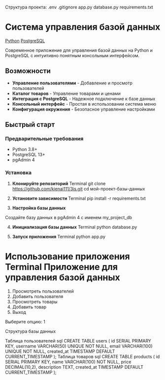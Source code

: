  Структура проекта:
 .env
 .gitignore
 app.py
 database.py
 requirements.txt

 # Система управления базой данных

[Python](https://img.shields.io/badge/Python-3.8+-blue.svg)
[PostgreSQL](https://img.shields.io/badge/PostgreSQL-13+-blue.svg)


Современное приложение для управления базой данных на Python и PostgreSQL с интуитивно понятным консольным интерфейсом.

##  Возможности

-  **Управление пользователями** - Добавление и просмотр пользователей
-  **Каталог товаров** - Управление товарами и ценами
-  **Интеграция с PostgreSQL** - Надежное подключение к базе данных
-  **Консольный интерфейс** - Простая в использовании система меню
-  **Конфигурация окружения** - Безопасное управление настройками

## Быстрый старт

### Предварительные требования

- Python 3.8+
- PostgreSQL 13+
- pgAdmin 4

### Установка

1. **Клонируйте репозиторий**
   Terminal
   git clone https://github.com/kienai111/3is.git
   cd мой-проект-базы-данных    

2. **Установите зависимости**
    Terminal
    pip install -r requirements.txt

3. **Настройка базы данных**

Создайте базу данных в pgAdmin 4 с именем my_project_db

4. **Инициализация базы данных**
    Terminal
    python database.py

5. **Запуск приложения**
    Terminal
    python app.py

Использование приложения
Terminal
Приложение для управления базой данных
=====================================

1. Просмотреть пользователей
2. Добавить пользователя
3. Просмотреть товары
4. Добавить товар
5. Выход

Выберите опцию: 1

Структура базы данных

Таблица пользователей
sql
CREATE TABLE users (
    id SERIAL PRIMARY KEY,
    username VARCHAR(50) UNIQUE NOT NULL,
    email VARCHAR(100) UNIQUE NOT NULL,
    created_at TIMESTAMP DEFAULT CURRENT_TIMESTAMP
);
Таблица товаров
sql
CREATE TABLE products (
    id SERIAL PRIMARY KEY,
    name VARCHAR(100) NOT NULL,
    price DECIMAL(10,2),
    description TEXT,
    created_at TIMESTAMP DEFAULT CURRENT_TIMESTAMP
);
